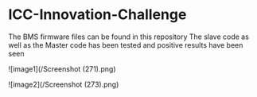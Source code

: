 # ICC-Innovation-Challenge

The BMS firmware files can be found in this repository 
The slave code as well as the Master code has been tested and positive results have been seen

![image1](/Screenshot (271).png)

![image2](/Screenshot (273).png)

